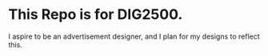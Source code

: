 # This Repo is for DIG2500.
I aspire to be an advertisement designer, and I plan for my designs to reflect this.
